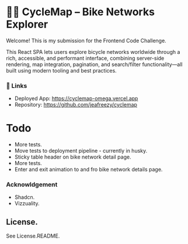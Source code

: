 # 🚴‍♂️ CycleMap – Bike Networks Explorer

Welcome! This is my submission for the Frontend Code Challenge.

This React SPA lets users explore bicycle networks worldwide through a rich, accessible, and performant interface, combining server-side rendering, map integration, pagination, and search/filter functionality—all built using modern tooling and best practices.

### 🔗 Links

- Deployed App: https://cyclemap-omega.vercel.app
- Repository: https://github.com/jeafreezy/cyclemap

# Todo

- More tests.
- Move tests to deployment pipeline - currently in husky.
- Sticky table header on bike network detail page.
- More tests.
- Enter and exit animation to and fro bike network details page.

### Acknowldgement

- Shadcn.
- Vizzuality.

## License.

See License.README.
